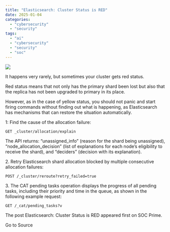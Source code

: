 ```yaml
---
title: "Elasticsearch: Cluster Status is RED"
date: 2025-01-04
categories: 
  - "cybersecurity"
  - "security"
tags: 
  - "ai"
  - "cybersecurity"
  - "security"
  - "soc"
---
```


![](https://socprime.com/wp-content/uploads/v1-82-400x234.jpg)

It happens very rarely, but sometimes your cluster gets red status.

Red status means that not only has the primary shard been lost but also that the replica has not been upgraded to primary in its place.

However, as in the case of yellow status, you should not panic and start firing commands without finding out what is happening, as Elasticsearch has mechanisms that can restore the situation automatically.

1: Find the cause of the allocation failure:

```
GET _cluster/allocation/explain
```

The API returns: “unassigned\_info” (reason for the shard being unassigned), “node\_allocation\_decision” (list of explanations for each node’s eligibility to receive the shard), and “deciders” (decision with its explanation).

2\. Retry Elasticsearch shard allocation blocked by multiple consecutive allocation failures:

```
POST /_cluster/reroute?retry_failed=true
```

3\. The CAT pending tasks operation displays the progress of all pending tasks, including their priority and time in the queue, as shown in the following example request:

```
GET /_cat/pending_tasks?v
```

  
  

The post Elasticsearch: Cluster Status is RED appeared first on SOC Prime.

Go to Source
